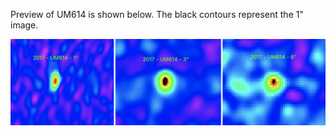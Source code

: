Preview of UM614 is shown below. The black contours represent the 1" image. 

![UM614](UM614.png "UM614")


